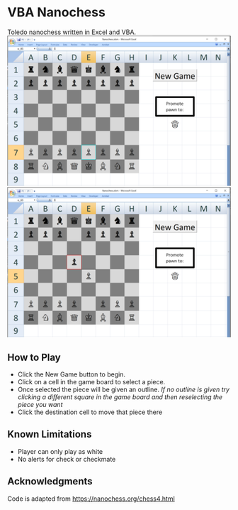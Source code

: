 # VBA Nanochess
Toledo nanochess written in Excel and VBA.
![Chess1](images/Chess1.PNG?raw=true "Chess1")
![Chess2](images/Chess2.PNG?raw=true "Chess2")

## How to Play
- Click the New Game button to begin.
- Click on a cell in the game board to select a piece. 
- Once selected the piece will be given an outline. *If no outline is given try clicking a different square in the game board and then reselecting the piece you want*
- Click the destination cell to move that piece there

## Known Limitations
- Player can only play as white
- No alerts for check or checkmate

## Acknowledgments
Code is adapted from https://nanochess.org/chess4.html